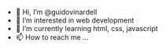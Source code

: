 - 👋 Hi, I’m @guidovinardell
- 👀 I’m interested in web development
- 🌱 I’m currently learning html, css, javascript
- 📫 How to reach me ...

<!---
guidovinardell/guidovinardell is a ✨ special ✨ repository because its `README.md` (this file) appears on your GitHub profile.
You can click the Preview link to take a look at your changes.
--->
